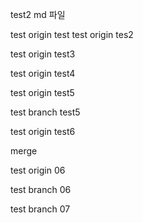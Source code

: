 test2 md 파일

test origin test
test origin tes2


test origin test3


test origin test4

test origin test5

test branch test5

test origin test6

merge

test origin 06

test branch 06

test branch 07


